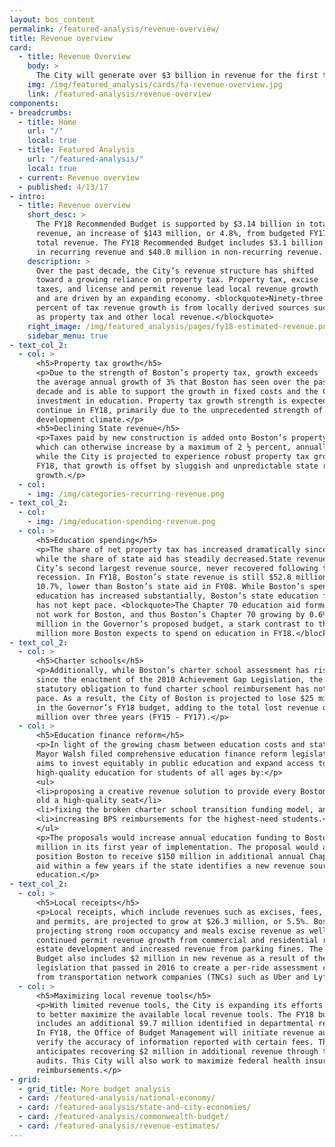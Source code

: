 ```yaml
---
layout: bos_content
permalink: /featured-analysis/revenue-overview/
title: Revenue overview
card:
  - title: Revenue Overview
    body: >
      The City will generate over $3 billion in revenue for the first time in history. Find out how.
    img: /img/featured_analysis/cards/fa-revenue-overview.jpg
    link: /featured-analysis/revenue-overview
components:
- breadcrumbs:
  - title: Home
    url: "/"
    local: true
  - title: Featured Analysis
    url: "/featured-analysis/"
    local: true
  - current: Revenue overview
  - published: 4/13/17
- intro:
  - title: Revenue overview
    short_desc: >
      The FY18 Recommended Budget is supported by $3.14 billion in total 
      revenue, an increase of $143 million, or 4.8%, from budgeted FY17 
      total revenue. The FY18 Recommended Budget includes $3.1 billion 
      in recurring revenue and $40.0 million in non-recurring revenue.
    description: >
      Over the past decade, the City’s revenue structure has shifted 
      toward a growing reliance on property tax. Property tax, excise 
      taxes, and license and permit revenue lead local revenue growth 
      and are driven by an expanding economy. <blockquote>Ninety-three 
      percent of tax revenue growth is from locally derived sources such 
      as property tax and other local revenue.</blockquote>
    right_image: /img/featured_analysis/pages/fy18-estimated-revenue.png
    sidebar_menu: true 
- text_col_2:
  - col: >
      <h5>Property tax growth</h5>
      <p>Due to the strength of Boston’s property tax, growth exceeds 
      the average annual growth of 3% that Boston has seen over the past 
      decade and is able to support the growth in fixed costs and the City’s 
      investment in education. Property tax growth strength is expected to 
      continue in FY18, primarily due to the unprecedented strength of Boston’s 
      development climate.</p>
      <h5>Declining State revenue</h5>
      <p>Taxes paid by new construction is added onto Boston’s property tax levy, 
      which can otherwise increase by a maximum of 2 ½ percent, annually. Thus 
      while the City is projected to experience robust property tax growth in 
      FY18, that growth is offset by sluggish and unpredictable state revenue 
      growth.</p>
  - col: 
    - img: /img/categories-recurring-revenue.png
- text_col_2:
  - col: 
    - img: /img/education-spending-revenue.png
  - col: >
      <h5>Education spending</h5>
      <p>The share of net property tax has increased dramatically since FY08 
      while the share of state aid has steadily decreased.State revenue, the 
      City’s second largest revenue source, never recovered following the last 
      recession. In FY18, Boston’s state revenue is still $52.8 million, or 
      10.7%, lower than Boston’s state aid in FY08. While Boston’s spending on 
      education has increased substantially, Boston’s state education funding 
      has not kept pace. <blockquote>The Chapter 70 education aid formula does 
      not work for Boston, and thus Boston’s Chapter 70 growing by 0.6% or $1.3 
      million in the Governor’s proposed budget, a stark contrast to the $57.8 
      million more Boston expects to spend on education in FY18.</blockquote></p>
- text_col_2:
  - col: >
      <h5>Charter schools</h5>
      <p>Additionally, while Boston’s charter school assessment has risen by 155% 
      since the enactment of the 2010 Achievement Gap Legislation, the State’s 
      statutory obligation to fund charter school reimbursement has not kept 
      pace. As a result, the City of Boston is projected to lose $25 million 
      in the Governor’s FY18 budget, adding to the total lost revenue of $48 
      million over three years (FY15 - FY17).</p>
  - col: >
      <h5>Education finance reform</h5>
      <p>In light of the growing chasm between education costs and state revenue, 
      Mayor Walsh filed comprehensive education finance reform legislation that 
      aims to invest equitably in public education and expand access to 
      high-quality education for students of all ages by:</p>
      <ul>
      <li>proposing a creative revenue solution to provide every Boston 4-year 
      old a high-quality seat</li>
      <li>fixing the broken charter school transition funding model, and</li>
      <li>increasing BPS reimbursements for the highest-need students.</li>
      </ul>
      <p>The proposals would increase annual education funding to Boston by $35 
      million in its first year of implementation. The proposal would also 
      position Boston to receive $150 million in additional annual Chapter 70 
      aid within a few years if the state identifies a new revenue source for 
      education.</p>
- text_col_2:
  - col: >
      <h5>Local receipts</h5>
      <p>Local receipts, which include revenues such as excises, fees, fines, 
      and permits, are projected to grow at $26.3 million, or 5.5%. Boston is 
      projecting strong room occupancy and meals excise revenue as well as 
      continued permit revenue growth from commercial and residential real 
      estate development and increased revenue from parking fines. The FY18 
      Budget also includes $2 million in new revenue as a result of the state 
      legislation that passed in 2016 to create a per-ride assessment collected 
      from transportation network companies (TNCs) such as Uber and Lyft.</p>
  - col: >
      <h5>Maximizing local revenue tools</h5>
      <p>With limited revenue tools, the City is expanding its efforts in FY18 
      to better maximize the available local revenue tools. The FY18 budget 
      includes an additional $9.7 million identified in departmental revenues. 
      In FY18, the Office of Budget Management will initiate revenue audits to 
      verify the accuracy of information reported with certain fees. The City 
      anticipates recovering $2 million in additional revenue through these 
      audits. This City will also work to maximize federal health insurance 
      reimbursements.</p>
- grid:
  - grid_title: More budget analysis
  - card: /featured-analysis/national-economy/
  - card: /featured-analysis/state-and-city-economies/
  - card: /featured-analysis/commonwealth-budget/
  - card: /featured-analysis/revenue-estimates/
---
```

